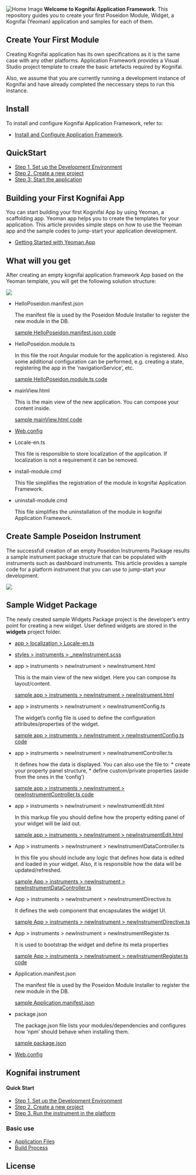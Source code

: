 ![Home Image](https://github.com/chrisjohn727/sample/blob/master/images/Kognifai.png)
__Welcome to Kognifai Application Framework__. This repository guides you to create your first Poseidon Module, Widget, a Kognifai (Yeoman) application and samples for each of them.

## Create Your First Module 
Creating Kognifai application has its own specifications as it is the  same case with any other platforms. Application Framework provides a Visual Studio project template to create the basic artefacts required by Kognifai. 

Also, we assume that you are currently running a development instance of Kognifai and have already completed the neccessary steps to run this instance.

## Install

To install and configure Kognifai Application Framework, refer to: 
* [Install and Configure Application Framework](https://github.com/chrisjohn727/sample/wiki).

## QuickStart
* [Step 1. Set up the Development Environment](https://github.com/chrisjohn727/sample/blob/master/lnkdpages/Set%20up%20the%20Development%20Environment.md)
* [Step 2. Create a new project](https://github.com/chrisjohn727/sample/blob/master/lnkdpages/Set%20up%20the%20Development%20Environment.md)
* [Step 3: Start the application](https://github.com/chrisjohn727/sample/blob/master/lnkdpages/Set%20up%20the%20Development%20Environment.md)


## Building your First Kognifai App
You can start building your first Koginifai App by using Yeoman, a scaffolding app. Yeoman app helps you to create the templates for your application. This article provides simple steps on how to use the Yeoman app and the sample codes to jump-start your application development.
* [Getting Started with Yeoman App](https://github.com/chrisjohn727/sample/blob/master/lnkdpages/Getting%20Started%20with%20Yeoman%20App.md)

## What will you get
After creating an empty kognifai application framework App based on the Yeoman template, you will get the following solution structure:

![](https://github.com/chrisjohn727/sample/blob/master/images/node_modules.png)

* HelloPoseidon.manifest.json

  The manifest file is used by the Poseidon Module Installer to register the new module in the DB.
  
   [sample HelloPoseidon.manifest.json code](https://github.com/chrisjohn727/sample/blob/master/Sample%20Poseidon%20Instrument/HelloPoseidon.module.ts)
   
 * HelloPoseidon.module.ts
 
   In this file the root Angular module for the application is registered. Also some additional configuration can be performed, e.g.  creating a state, registering the app in the ‘navigationService’, etc.
   
    [sample HelloPoseidon.module.ts code](https://github.com/chrisjohn727/sample/blob/master//Sample%20Poseidon%20Instrument/HelloPoseidon.module.ts)
 
 * mainView.html
 
     This is the main view of the new application. You can compose your content inside.
     
     [sample mainView.html code](https://github.com/chrisjohn727/sample/blob/master/HelloPoseidon/mainView.html)
     
* [Web.config](https://github.com/chrisjohn727/sample/blob/master/HelloPoseidon/Web.config)
* Locale-en.ts

    This file is responsible to store localization of the application. If localization is not a requirement it can be removed. 
    
* install-module.cmd

    This file simplifies the registration of the module in kognifai Application Framework.

* uninstall-module.cmd

    This file simplifies the uninstallation of the module in kognifai Application Framework.
  
 ## Create Sample Poseidon Instrument 
The successfull creation of an empty Poseidon Instruments Package results a sample instrument package structure that can be populated with instruments such as dashboard instruments. This article provides a sample code for a platform instrument that you can use to jump-start your development. 

![](https://github.com/chrisjohn727/sample/blob/master/images/Solution%20Poseidon.png)

## Sample Widget Package
The newly created sample Widgets Package project is the developer’s entry point for creating a new widget. User defined widgets are stored in the **widgets** project folder.
* [app > localization > Locale-en.ts](https://github.com/chrisjohn727/sample/blob/master//Sample%20Poseidon%20Instrument/app%20%3E%20localization%20%3E%20Locale-en.ts)
* [styles > instruments > _newInstrument.scss](https://github.com/chrisjohn727/sample/blob/master//Sample%20Poseidon%20Instrument/styles%20%3E%20instruments%20%3E%20_newInstrument.scss)
* app > instruments > newInstrument > newInstrument.html

   This is the main view of the new widget. Here you can compose its layout/content.
   
   [sample app > instruments > newInstrument > newInstrument.html](https://github.com/chrisjohn727/sample/blob/master//Sample%20Poseidon%20Instrument/app%20%3E%20instruments%20%3E%20newInstrument%20%3E%20newInstrument.html)
* app > instruments > newInstrument > newInstrumentConfig.ts

   The widget’s config file is used to define the configuration attributes/properties of the widget.

   [ sample app > instruments > newInstrument > newInstrumentConfig.ts code](https://github.com/chrisjohn727/sample/blob/master//Sample%20Poseidon%20Instrument/app%20%3E%20instruments%20%3E%20newInstrument%20%3E%20newInstrumentConfig.ts)
* app >  instruments > newInstrument > newInstrumentController.ts

   It defines how the data is displayed. You can also use the file to:
      * create your property panel structure,
      * define custom/private properties (aside from the ones in the ‘config’) 

   [sample app >  instruments > newInstrument > newInstrumentController.ts code](https://github.com/chrisjohn727/sample/blob/master//Sample%20Poseidon%20Instrument/app%20%3E%20%20instruments%20%3E%20newInstrument%20%3E%20newInstrumentController.ts
)
* app > instruments > newInstrument > newInstrumentEdit.html

  In this markup file you should define how the property editing panel of your widget will be laid out.

  [ sample app > instruments > newInstrument > newInstrumentEdit.html](https://github.com/chrisjohn727/sample/blob/master//Sample%20Poseidon%20Instrument/app%20%3E%20instruments%20%3E%20newInstrument%20%3E%20newInstrumentEdit.html)
* App > instruments > newInstrument > newInstrumentDataController.ts

  In this file you should include any logic that defines how data is edited and loaded in your widget. Also, it is responsible how the   data will be updated/refreshed.
  
  [sample App > instruments > newInstrument > newInstrumentDataController.ts](https://github.com/chrisjohn727/sample/blob/master//Sample%20Poseidon%20Instrument/App%20%3E%20instruments%20%3E%20newInstrument%20%3E%20newInstrumentDataController.ts
)
* App > instruments > newInstrument > newInstrumentDirective.ts

  It defines the web component that encapsulates the widget UI.
  
  [ sample App > instruments > newInstrument > newInstrumentDirective.ts](https://github.com/chrisjohn727/sample/blob/master//Sample%20Poseidon%20Instrument/App%20%3E%20instruments%20%3E%20newInstrument%20%3E%20newInstrumentDirective.ts
)
* App > instruments > newInstrument > newInstrumentRegister.ts

  It is used to bootstrap the widget and define its meta properties

  [sample App > instruments > newInstrument > newInstrumentRegister.ts code](https://github.com/chrisjohn727/sample/blob/master//Sample%20Poseidon%20Instrument/App%20%3E%20instruments%20%3E%20newInstrument%20%3E%20newInstrumentRegister.ts
)
* Application.manifest.json

  The manifest file is used by the Poseidon Module Installer to register the new module in the DB.

  [sample Application.manifest.json](https://github.com/chrisjohn727/sample/blob/master//Sample%20Poseidon%20Instrument/Application.manifest.json)
* package.json

  The package.json file lists your modules/dependencies and configures how ‘npm’ should behave when installing them.

  [sample package.json](https://github.com/chrisjohn727/sample/blob/master/Sample%20Poseidon%20Instrument/package.json)
* [Web.config](https://github.com/chrisjohn727/sample/blob/master/Sample%20Poseidon%20Instrument/Web.config_1)

## Kognifai instrument

#### Quick Start
* [Step 1. Set up the Development Environment](https://github.com/chrisjohn727/sample/blob/master/lnkdpages/Kognifai%20Instrument.md)
* [Step 2. Create a new project](https://github.com/chrisjohn727/sample/blob/master/lnkdpages/Kognifai%20Instrument.md)
* [Step 3. Run the instrument in the platform](https://github.com/chrisjohn727/sample/blob/master/lnkdpages/Kognifai%20Instrument.md)

### Basic use
* [Application Files](https://github.com/chrisjohn727/sample/blob/master/lnkdpages/Application%20Files.md)
* [Build Process ](https://github.com/chrisjohn727/sample/blob/master/lnkdpages/Build%20Process.md)

## License

